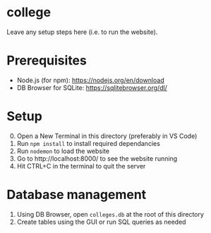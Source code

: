 # college

Leave any setup steps here (i.e. to run the website).

# Prerequisites
- Node.js (for npm): https://nodejs.org/en/download
- DB Browser for SQLite: https://sqlitebrowser.org/dl/

# Setup

0. Open a New Terminal in this directory (preferably in VS Code)
1. Run `npm install` to install required dependancies
2. Run `nodemon` to load the website
3. Go to http://localhost:8000/ to see the website running
4. Hit CTRL+C in the terminal to quit the server


# Database management
1. Using DB Browser, open `colleges.db` at the root of this directory
2. Create tables using the GUI or run SQL queries as needed
